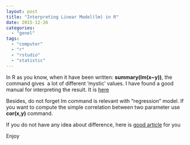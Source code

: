 ```yaml
---
layout: post
title: "Interpreting Linear Model(lm) in R"
date: 2015-12-26
categories: 
  - "genel"
tags: 
  - "computer"
  - "r"
  - "rstudio"
  - "statistic"
---
```


In R as you know, when it have been written: **summary(lm(x~y))**, the command gives  a lot of different ‘mystic’ values. I have found a good manual for interpreting the result. It is [here](http://blog.yhathq.com/posts/r-lm-summary.html)

Besides, do not forget lm command is relevant with “regression” model. If you want to compute the simple correlation between two parameter use **cor(x,y)** command.

If you do not have any idea about difference, here is [good article](http://www.graphpad.com/support/faqid/1141/) for you

Enjoy
